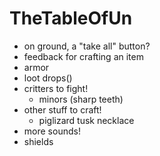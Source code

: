 # TheTableOfUn
- on ground, a "take all" button?
- feedback for crafting an item
- armor
- loot drops()
- critters to fight!
	- minors (sharp teeth)
- other stuff to craft!
	- piglizard tusk necklace
- more sounds!
- shields

